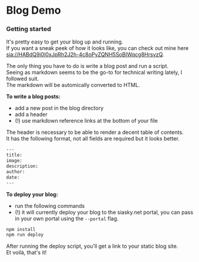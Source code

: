 # Blog Demo

### Getting started

It's pretty easy to get your blog up and running.  
If you want a sneak peek of how it looks like, you can check out mine here
[sia://HABdQ9i0l0xJpRh2J2h-4c8oPyZQNH5SoBIWqcg8HrsvzQ][1].

The only thing you have to do is write a blog post and run a script.  
Seeing as markdown seems to be the go-to for technical writing lately, I
followed suit.  
The markdown will be automically converted to HTML.

**To write a blog posts:**
- add a new post in the blog directory
- add a header
- (!) use markdown reference links at the bottom of your file

The header is necessary to be able to render a decent table of contents.  
It has the following format, not all fields are required but it looks better.

```bash
---
title:
image:
description:
author:
date:
---
```

**To deploy your blog:**  
- run the following commands
- (!) it will currently deploy your blog to the siasky.net portal, you can
pass in your own portal using the `--portal` flag.

```bash
npm install
npm run deploy
```

After running the deploy script, you'll get a link to your static blog site.  
Et voilà, that's it!

[1]: http://siasky.net/HABdQ9i0l0xJpRh2J2h-4c8oPyZQNH5SoBIWqcg8HrsvzQ